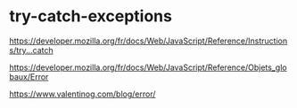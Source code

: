 # try-catch-exceptions

<https://developer.mozilla.org/fr/docs/Web/JavaScript/Reference/Instructions/try...catch>

<https://developer.mozilla.org/fr/docs/Web/JavaScript/Reference/Objets_globaux/Error>

<https://www.valentinog.com/blog/error/>
